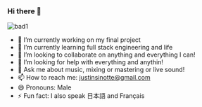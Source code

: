 ### Hi there 👋
![bad1](https://img.shields.io/badge/stack-MERN-green)



<!-- 
**Justinsinotte/Justinsinotte** is a ✨ _special_ ✨ repository because its `README.md` (this file) appears on your GitHub profile. 


Here are some ideas to get you started:
-->

- 🔭 I’m currently working on my final project
- 🌱 I’m currently learning full stack engineering and life
- 👯 I’m looking to collaborate on anything and everything I can!
- 🤔 I’m looking for help with everything and anythin!
- 💬 Ask me about music, mixing or mastering or live sound!
- 📫 How to reach me: justinsinotte@gmail.com
- 😄 Pronouns: Male
- ⚡ Fun fact: I also speak 日本語 and Français
